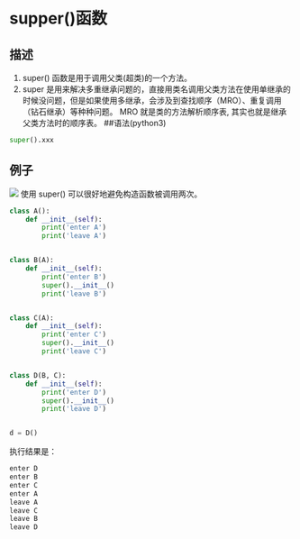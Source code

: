 # supper()函数
## 描述
1. super() 函数是用于调用父类(超类)的一个方法。
2. super 是用来解决多重继承问题的，直接用类名调用父类方法在使用单继承的时候没问题，但是如果使用多继承，会涉及到查找顺序（MRO）、重复调用（钻石继承）等种种问题。
MRO 就是类的方法解析顺序表, 其实也就是继承父类方法时的顺序表。
##语法(python3)
~~~python
super().xxx
~~~


## 例子


![](../images/菱形继承.jpg)
使用 super() 可以很好地避免构造函数被调用两次。
~~~python
class A():
    def __init__(self):
        print('enter A')
        print('leave A')


class B(A):
    def __init__(self):
        print('enter B')
        super().__init__()
        print('leave B')


class C(A):
    def __init__(self):
        print('enter C')
        super().__init__()
        print('leave C')


class D(B, C):
    def __init__(self):
        print('enter D')
        super().__init__()
        print('leave D')


d = D()
~~~
执行结果是：
~~~python
enter D
enter B
enter C
enter A
leave A
leave C
leave B
leave D
~~~